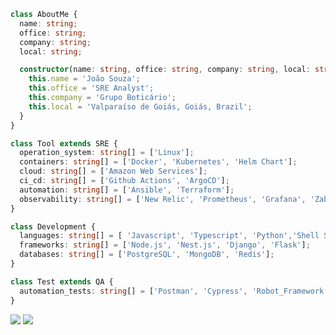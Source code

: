 ```typescript
class AboutMe {
  name: string;
  office: string;
  company: string;
  local: string;

  constructor(name: string, office: string, company: string, local: string) {
    this.name = 'João Souza';
    this.office = 'SRE Analyst';
    this.company = 'Grupo Boticário';
    this.local = 'Valparaíso de Goiás, Goiás, Brazil';
  }
}

class Tool extends SRE {
  operation_system: string[] = ['Linux'];
  containers: string[] = ['Docker', 'Kubernetes', 'Helm Chart'];
  cloud: string[] = ['Amazon Web Services'];
  ci_cd: string[] = ['Github Actions', 'ArgoCD'];
  automation: string[] = ['Ansible', 'Terraform'];
  observability: string[] = ['New Relic', 'Prometheus', 'Grafana', 'Zabbix'];
}

class Development {
  languages: string[] = [ 'Javascript', 'Typescript', 'Python','Shell Script'];
  frameworks: string[] = ['Node.js', 'Nest.js', 'Django', 'Flask'];
  databases: string[] = ['PostgreSQL', 'MongoDB', 'Redis'];
}

class Test extends QA {
  automation_tests: string[] = ['Postman', 'Cypress', 'Robot_Framework', 'Selenium', 'JMeter'];
}
```

<p align="left">
  <a href="#" alt="Gmail">
  <img src="https://img.shields.io/badge/-Gmail-FF0000?style=flat-square&labelColor=FF0000&logo=gmail&logoColor=white&link='ms.joao.felipe@gmail.com'" /></a>

  <a href="#" alt="Linkedin">
  <img src="https://img.shields.io/badge/-Linkedin-0e76a8?style=flat-square&logo=Linkedin&logoColor=white&link='https://www.linkedin.com/in/joaofmds'" /></a>
